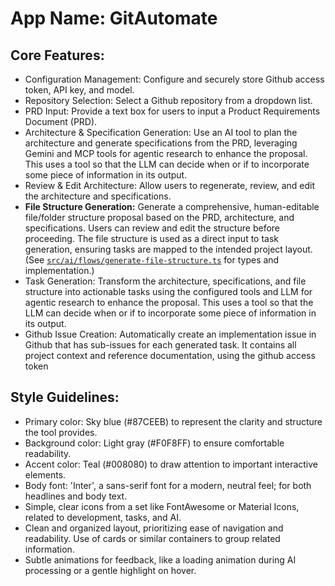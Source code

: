 # **App Name**: GitAutomate

## Core Features:

- Configuration Management: Configure and securely store Github access token, API key, and model.
- Repository Selection: Select a Github repository from a dropdown list.
- PRD Input: Provide a text box for users to input a Product Requirements Document (PRD).
- Architecture & Specification Generation: Use an AI tool to plan the architecture and generate specifications from the PRD, leveraging Gemini and MCP tools for agentic research to enhance the proposal. This uses a tool so that the LLM can decide when or if to incorporate some piece of information in its output.
- Review & Edit Architecture: Allow users to regenerate, review, and edit the architecture and specifications.
- **File Structure Generation:** Generate a comprehensive, human-editable file/folder structure proposal based on the PRD, architecture, and specifications. Users can review and edit the structure before proceeding. The file structure is used as a direct input to task generation, ensuring tasks are mapped to the intended project layout. (See [`src/ai/flows/generate-file-structure.ts`](../src/ai/flows/generate-file-structure.ts) for types and implementation.)
- Task Generation: Transform the architecture, specifications, and file structure into actionable tasks using the configured tools and LLM for agentic research to enhance the proposal. This uses a tool so that the LLM can decide when or if to incorporate some piece of information in its output.
- Github Issue Creation: Automatically create an implementation issue in Github that has sub-issues for each generated task. It contains all project context and reference documentation, using the github access token

## Style Guidelines:

- Primary color: Sky blue (#87CEEB) to represent the clarity and structure the tool provides.
- Background color: Light gray (#F0F8FF) to ensure comfortable readability.
- Accent color: Teal (#008080) to draw attention to important interactive elements.
- Body font: 'Inter', a sans-serif font for a modern, neutral feel; for both headlines and body text.
- Simple, clear icons from a set like FontAwesome or Material Icons, related to development, tasks, and AI.
- Clean and organized layout, prioritizing ease of navigation and readability. Use of cards or similar containers to group related information.
- Subtle animations for feedback, like a loading animation during AI processing or a gentle highlight on hover.